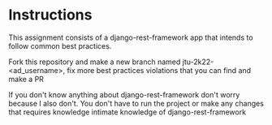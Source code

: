 # Instructions
This assignment consists of a django-rest-framework app that intends to follow common best practices.

Fork this repository and make a new branch named jtu-2k22-<ad_username>, fix more best practices violations that you can find and make a PR

If you don't know anything about django-rest-framework don't worry because I also don't. You don't have to run the project or make any changes that requires knowledge intimate knowledge of django-rest-framework